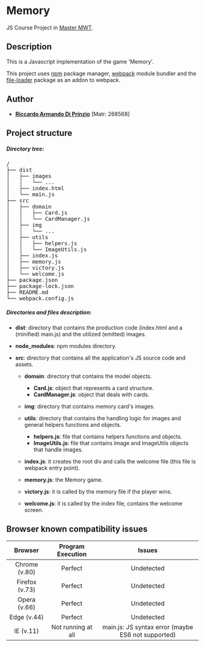 Memory
=======
JS Course Project in [Master MWT](http://mwt.disim.univaq.it/).

## Description 

This is a Javascript implementation of the game 'Memory'.

This project uses [npm](https://www.npmjs.com/) package manager, [webpack](https://webpack.js.org/) module bundler and 
the [file-loader](https://www.npmjs.com/package/file-loader) package as an addon to webpack.

## Author
* **[Riccardo Armando Di Prinzio](mailto:riccardoarmando.diprinzio@student.univaq.it)** [Matr: 268568]

## Project structure

##### Directory tree:
<pre>
/
├── dist
│   ├── images
│   │   └── ...
│   ├── index.html
│   └── main.js
├── src
│   ├── domain
│   │   ├── Card.js
│   │   └── CardManager.js
│   ├── img
│   │   └── ...
│   ├── utils
│   │   ├── helpers.js
│   │   └── ImageUtils.js
│   ├── index.js
│   ├── memory.js
│   ├── victory.js
│   └── welcome.js
├── package.json
├── package-lock.json
├── README.md
└── webpack.config.js
</pre>

##### Directories and files description:
* **dist**: directory that contains the production code (index.html and a (minified) main.js) and the utilized (emitted) 
images.

* **node_modules**: npm modules directory.

* **src**: directory that contains all the application's JS source code and assets.

    * **domain**: directory that contains the model objects.
        * **Card.js**: object that represents a card structure.
        * **CardManager.js**: object that deals with cards.
        
    * **img**: directory that contains memory card's images.
    
    * **utils**: directory that contains the handling logic for images and general helpers functions and objects.
        * **helpers.js**: file that contains helpers functions and objects.
        * **ImageUtils.js**: file that contains Image and ImageUtils objects that handle images.
        
    * **index.js**: it creates the root div and calls the welcome file (this file is webpack entry point).
    * **memory.js**: the Memory game.
    * **victory.js**: it is called by the memory file if the player wins.
    * **welcome.js**: it is called by the index file, contains the welcome screen.
    
## Browser known compatibility issues
| Browser  | Program Execution  | Issues  	|
|:--------:|:------------------:|:---------:|
| Chrome (v.80) |    Perfect 		    | Undetected |
| Firefox (v.73)|    Perfect  		    | Undetected |
| Opera (v.66)  |    Perfect 		    | Undetected |
| Edge (v.44)   |    Perfect 		    | Undetected |
| IE (v.11)	    |    Not running at all	| main.js: JS syntax error (maybe ES6 not supported) |